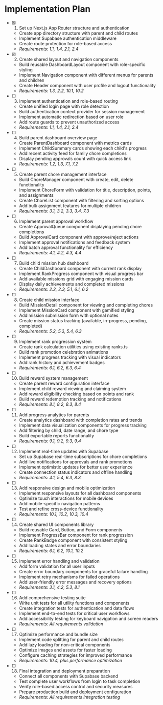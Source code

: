 # Implementation Plan

- [x] 1. Set up Next.js App Router structure and authentication

  - Create app directory structure with parent and child routes
  - Implement Supabase authentication middleware
  - Create route protection for role-based access
  - _Requirements: 1.1, 1.4, 2.1, 2.4_

- [x] 2. Create shared layout and navigation components

  - Build reusable DashboardLayout component with role-specific styling
  - Implement Navigation component with different menus for parents and children
  - Create Header component with user profile and logout functionality
  - _Requirements: 1.3, 2.2, 10.1, 10.2_

- [ ] 3. Implement authentication and role-based routing

  - Create unified login page with role detection
  - Build authentication context provider for session management
  - Implement automatic redirection based on user role
  - Add route guards to prevent unauthorized access
  - _Requirements: 1.1, 1.4, 2.1, 2.4_

- [ ] 4. Build parent dashboard overview page

  - Create ParentDashboard component with metrics cards
  - Implement ChildSummary cards showing each child's progress
  - Add recent activity feed for family chore completions
  - Display pending approvals count with quick access link
  - _Requirements: 1.2, 1.3, 7.1, 7.2_

- [ ] 5. Create parent chore management interface

  - Build ChoreManager component with create, edit, delete functionality
  - Implement ChoreForm with validation for title, description, points, and assignments
  - Create ChoreList component with filtering and sorting options
  - Add bulk assignment features for multiple children
  - _Requirements: 3.1, 3.2, 3.3, 3.4, 7.3_

- [ ] 6. Implement parent approval workflow

  - Create ApprovalQueue component displaying pending chore completions
  - Build ApprovalCard component with approve/reject actions
  - Implement approval notifications and feedback system
  - Add batch approval functionality for efficiency
  - _Requirements: 4.1, 4.2, 4.3, 4.4_

- [ ] 7. Build child mission hub dashboard

  - Create ChildDashboard component with current rank display
  - Implement RankProgress component with visual progress bar
  - Add available missions grid with engaging mission cards
  - Display daily achievements and completed missions
  - _Requirements: 2.2, 2.3, 5.1, 6.1, 6.2_

- [ ] 8. Create child mission interface

  - Build MissionDetail component for viewing and completing chores
  - Implement MissionCard component with gamified styling
  - Add mission submission form with optional notes
  - Create mission status tracking (available, in-progress, pending, completed)
  - _Requirements: 5.2, 5.3, 5.4, 6.3_

- [ ] 9. Implement rank progression system

  - Create rank calculation utilities using existing ranks.ts
  - Build rank promotion celebration animations
  - Implement progress tracking with visual indicators
  - Add rank history and achievement badges
  - _Requirements: 6.1, 6.2, 6.3, 6.4_

- [ ] 10. Build reward system management

  - Create parent reward configuration interface
  - Implement child reward viewing and claiming system
  - Add reward eligibility checking based on points and rank
  - Build reward redemption tracking and notifications
  - _Requirements: 8.1, 8.2, 8.3, 8.4_

- [ ] 11. Add progress analytics for parents

  - Create analytics dashboard with completion rates and trends
  - Implement data visualization components for progress tracking
  - Add filtering by child, date range, and chore type
  - Build exportable reports functionality
  - _Requirements: 9.1, 9.2, 9.3, 9.4_

- [ ] 12. Implement real-time updates with Supabase

  - Set up Supabase real-time subscriptions for chore completions
  - Add live notifications for approvals and rank promotions
  - Implement optimistic updates for better user experience
  - Create connection status indicators and offline handling
  - _Requirements: 4.1, 5.4, 6.3, 8.3_

- [ ] 13. Add responsive design and mobile optimization

  - Implement responsive layouts for all dashboard components
  - Optimize touch interactions for mobile devices
  - Add mobile-specific navigation patterns
  - Test and refine cross-device functionality
  - _Requirements: 10.1, 10.2, 10.3, 10.4_

- [ ] 14. Create shared UI components library

  - Build reusable Card, Button, and Form components
  - Implement ProgressBar component for rank progression
  - Create RankBadge component with consistent styling
  - Add loading states and error boundaries
  - _Requirements: 6.1, 6.2, 10.1, 10.2_

- [ ] 15. Implement error handling and validation

  - Add form validation for all user inputs
  - Create error boundary components for graceful failure handling
  - Implement retry mechanisms for failed operations
  - Add user-friendly error messages and recovery options
  - _Requirements: 3.1, 4.2, 5.3, 8.1_

- [ ] 16. Add comprehensive testing suite

  - Write unit tests for all utility functions and components
  - Create integration tests for authentication and data flows
  - Implement end-to-end tests for critical user workflows
  - Add accessibility testing for keyboard navigation and screen readers
  - _Requirements: All requirements validation_

- [ ] 17. Optimize performance and bundle size

  - Implement code splitting for parent and child routes
  - Add lazy loading for non-critical components
  - Optimize images and assets for faster loading
  - Configure caching strategies for improved performance
  - _Requirements: 10.4, plus performance optimization_

- [ ] 18. Final integration and deployment preparation
  - Connect all components with Supabase backend
  - Test complete user workflows from login to task completion
  - Verify role-based access control and security measures
  - Prepare production build and deployment configuration
  - _Requirements: All requirements integration testing_
